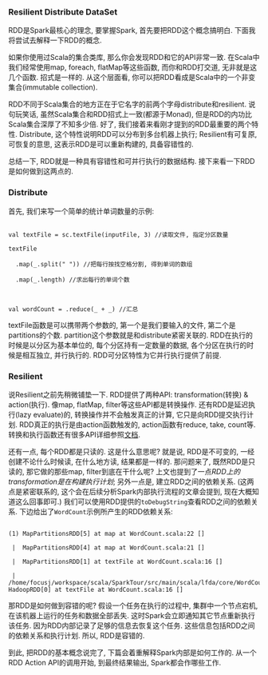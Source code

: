 ﻿### Resilient Distribute DataSet

RDD是Spark最核心的理念, 要掌握Spark, 首先要把RDD这个概念搞明白. 下面我将尝试去解释一下RDD的概念.



如果你使用过Scala的集合类库, 那么你会发现RDD和它的API非常一致. 在Scala中我们经常使用map, foreach, flatMap等这些函数, 而你和RDD打交道, 无非就是这几个函数. 招式是一样的. 从这个层面看, 你可以把RDD看成是Scala中的一个非变集合(immutable collection).



RDD不同于Scala集合的地方正在于它名字的前两个字母distribute和resilient. 说句玩笑话, 虽然Scala集合和RDD招式上一致(都源于Monad), 但是RDD的内功比Scala集合深厚了不知多少倍. 好了, 我们接着来看刚才提到的RDD最重要的两个特性. Distribute, 这个特性说明RDD可以分布到多台机器上执行; Resilient有可复原, 可恢复的意思, 这表示RDD是可以重新构建的, 具备容错性的.



总结一下, RDD就是一种具有容错性和可并行执行的数据结构. 接下来看一下RDD是如何做到这两点的.



### Distribute

首先, 我们来写一个简单的统计单词数量的示例:

```

val textFile = sc.textFile(inputFile, 3) //读取文件, 指定分区数量

textFile

  .map(_.split(" ")) //把每行按找空格分割, 得到单词的数组

  .map(_.length) //求出每行的单词个数



val wordCount = .reduce(_ + _) //汇总

```

textFile函数是可以携带两个参数的, 第一个是我们要输入的文件, 第二个是partitions的个数. partition这个参数就是和distribute紧密关联的. RDD在执行的时候是以分区为基本单位的, 每个分区持有一定数量的数据, 各个分区在执行的时候是相互独立, 并行执行的. RDD可分区特性为它并行执行提供了前提.



### Resilient

说Resilient之前先稍微铺垫一下. RDD提供了两种API: transformation(转换) & action(执行). 像map, flatMap, filter等这些API都是转换操作. 还有RDD是延迟执行(lazy evaluate)的, 转换操作并不会触发真正的计算, 它只是向RDD提交执行计划. RDD真正的执行是由action函数触发的, action函数有reduce, take, count等. 转换和执行函数还有很多API详细参照[文档](http://spark.apache.org/docs/latest/programming-guide.html).



还有一点, 每个RDD都是只读的. 这是什么意思呢? 就是说, RDD是不可变的, 一经创建不论什么时候读, 在什么地方读, 结果都是一样的. 那问题来了, 既然RDD是只读的, 那它做的那些map, filter到底在干什么呢? 上文也提到了一点*RDD上的transformation是在构建执行计划*; 另外一点是, 建立RDD之间的依赖关系. (这两点是紧密联系的, 这个会在后续分析Spark内部执行流程的文章会提到, 现在大概知道这么回事即可.) 我们可以使用RDD提供的`toDebugString`查看RDD之间的依赖关系. 下边给出了`WordCount`示例所产生的RDD依赖关系:

```

(1) MapPartitionsRDD[5] at map at WordCount.scala:22 []

 |  MapPartitionsRDD[4] at map at WordCount.scala:21 []

 |  MapPartitionsRDD[1] at textFile at WordCount.scala:16 []

 |  /home/focusj/workspace/scala/SparkTour/src/main/scala/lfda/core/WordCount.scala HadoopRDD[0] at textFile at WordCount.scala:16 []

```



那RDD是如何做到容错的呢? 假设一个任务在执行的过程中, 集群中一个节点宕机, 在该机器上运行的任务和数据全部丢失. 这时Spark会立即通知其它节点重新执行该任务. 因为RDD内部记录了足够的信息去恢复这个任务. 这些信息包括RDD之间的依赖关系和执行计划. 所以, RDD是容错的.



到此, 把RDD的基本概念说完了, 下篇会着重解释Spark内部是如何工作的. 从一个RDD Action API的调用开始, 到最终结果输出, Spark都会作哪些工作.

